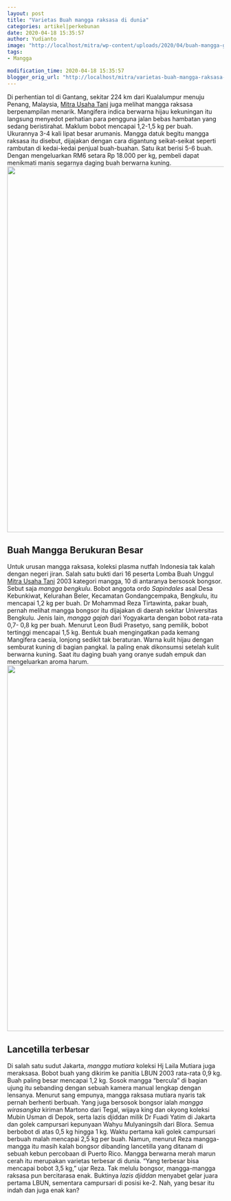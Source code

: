 ```yaml
---
layout: post
title: "Varietas Buah mangga raksasa di dunia"
categories: artikel|perkebunan
date: 2020-04-18 15:35:57
author: Yudianto
image: "http://localhost/mitra/wp-content/uploads/2020/04/buah-mangga-gajah.jpg"
tags:
- Mangga

modification_time: 2020-04-18 15:35:57
blogger_orig_url: "http://localhost/mitra/varietas-buah-mangga-raksasa-di-dunia.html"
---
```


Di perhentian tol di Gantang, sekitar 224 km dari Kualalumpur menuju Penang, Malaysia, <a href="http://127.0.0.1/mitra">Mitra Usaha Tani</a> juga melihat mangga raksasa berpenampilan menarik. Mangifera indica berwarna hijau kekuningan itu langsung menyedot perhatian para pengguna jalan bebas hambatan yang sedang beristirahat.
Maklum bobot mencapai 1,2-1,5 kg per buah. Ukurannya 3-4 kali lipat besar arumanis. Mangga datuk begitu mangga raksasa itu disebut, dijajakan dengan cara digantung seikat-seikat seperti rambutan di kedai-kedai penjual buah-buahan. Satu ikat berisi 5-6 buah. Dengan mengeluarkan RM6 setara Rp 18.000 per kg, pembeli dapat menikmati manis segarnya daging buah berwarna kuning.
<a href="http://127.0.0.1/mitra/wp-content/uploads/2020/04/mangga-bengkulu.jpg"><img class="aligncenter wp-image-20219 size-full" src="http://127.0.0.1/mitra/wp-content/uploads/2020/04/mangga-bengkulu.jpg" alt="" width="1511" height="850" /></a>
<h2>Buah Mangga Berukuran Besar</h2>
Untuk urusan mangga raksasa, koleksi plasma nutfah Indonesia tak kalah dengan negeri jiran. Salah satu bukti dari 16 peserta Lomba Buah Unggul <a href="http://127.0.0.1/mitra">Mitra Usaha Tani</a> 2003 kategori mangga, 10 di antaranya bersosok bongsor. Sebut saja <em>mangga bengkulu</em>. Bobot anggota ordo <em>Sapindales</em> asal Desa Kebunkiwat, Kelurahan Beler, Kecamatan Gondangcempaka, Bengkulu, itu mencapai 1,2 kg per buah. Dr Mohammad Reza Tirtawinta, pakar buah, pernah melihat mangga bongsor itu dijajakan di daerah sekitar Universitas Bengkulu.
Jenis lain, <em>mangga gajah</em> dari Yogyakarta dengan bobot rata-rata 0,7- 0,8 kg per buah. Menurut Leon Budi Prasetyo, sang pemilik, bobot tertinggi mencapai 1,5 kg. Bentuk buah mengingatkan pada kemang Mangifera caesia, lonjong sedikit tak beraturan. Warna kulit hijau dengan semburat kuning di bagian pangkal. Ia paling enak dikonsumsi setelah kulit berwarna kuning. Saat itu daging buah yang oranye sudah empuk dan mengeluarkan aroma harum.
<a href="http://127.0.0.1/mitra/wp-content/uploads/2020/04/mangga-gajah.jpg"><img class="aligncenter wp-image-20216 size-full" src="http://127.0.0.1/mitra/wp-content/uploads/2020/04/mangga-gajah.jpg" alt="" width="1511" height="850" /></a>
<h2>Lancetilla terbesar</h2>
Di salah satu sudut Jakarta, <em>mangga mutiara</em> koleksi Hj Laila Mutiara juga meraksasa. Bobot buah yang dikirim ke panitia LBUN 2003 rata-rata 0,9 kg. Buah paling besar mencapai 1,2 kg. Sosok mangga “bercula” di bagian ujung itu sebanding dengan sebuah kamera manual lengkap dengan lensanya. Menurut sang empunya, mangga raksasa mutiara nyaris tak pernah berhenti berbuah.
Yang juga bersosok bongsor ialah <em>mangga wirasangka</em> kiriman Martono dari Tegal, wijaya king dan okyong koleksi Mubin Usman di Depok, serta lazis djiddan milik Dr Fuadi Yatim di Jakarta dan golek campursari kepunyaan Wahyu Mulyaningsih dari Blora. Semua berbobot di atas 0,5 kg hingga 1 kg. Waktu pertama kali golek campursari berbuah malah mencapai 2,5 kg per buah.
Namun, menurut Reza mangga-mangga itu masih kalah bongsor dibanding lancetilla yang ditanam di sebuah kebun percobaan di Puerto Rico. Mangga berwarna merah marun cerah itu merupakan varietas terbesar di dunia. “Yang terbesar bisa mencapai bobot 3,5 kg,” ujar Reza.
Tak melulu bongsor, mangga-mangga raksasa pun bercitarasa enak. Buktinya <em>lazis djiddan</em> menyabet gelar juara pertama LBUN, sementara campursari di posisi ke-2. Nah, yang besar itu indah dan juga enak kan?

